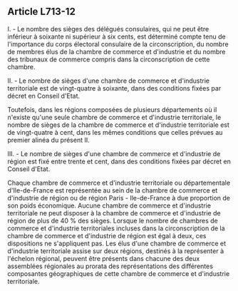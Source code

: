 Article L713-12
----
I. - Le nombre des sièges des délégués consulaires, qui ne peut être inférieur à
soixante ni supérieur à six cents, est déterminé compte tenu de l'importance du
corps électoral consulaire de la circonscription, du nombre de membres élus de
la chambre de commerce et d'industrie et du nombre des tribunaux de commerce
compris dans la circonscription de cette chambre.

II. - Le nombre de sièges d'une chambre de commerce et d'industrie territoriale
est de vingt-quatre à soixante, dans des conditions fixées par décret en Conseil
d'Etat.

Toutefois, dans les régions composées de plusieurs départements où il n'existe
qu'une seule chambre de commerce et d'industrie territoriale, le nombre de
sièges de la chambre de commerce et d'industrie territoriale est de vingt-quatre
à cent, dans les mêmes conditions que celles prévues au premier alinéa du
présent II.

III. - Le nombre de sièges d'une chambre de commerce et d'industrie de région
est fixé entre trente et cent, dans des conditions fixées par décret en Conseil
d'Etat.

Chaque chambre de commerce et d'industrie territoriale ou départementale
d'Ile-de-France est représentée au sein de la chambre de commerce et d'industrie
de région ou de région Paris - Ile-de-France à due proportion de son poids
économique. Aucune chambre de commerce et d'industrie territoriale ne peut
disposer à la chambre de commerce et d'industrie de région de plus de 40 % des
sièges. Lorsque le nombre de chambres de commerce et d'industrie territoriales
incluses dans la circonscription de la chambre de commerce et d'industrie de
région est égal à deux, ces dispositions ne s'appliquent pas. Les élus d'une
chambre de commerce et d'industrie territoriale assise sur deux régions,
destinés à la représenter à l'échelon régional, peuvent être présents dans
chacune des deux assemblées régionales au prorata des représentations des
différentes composantes géographiques de cette chambre de commerce et
d'industrie territoriale.
